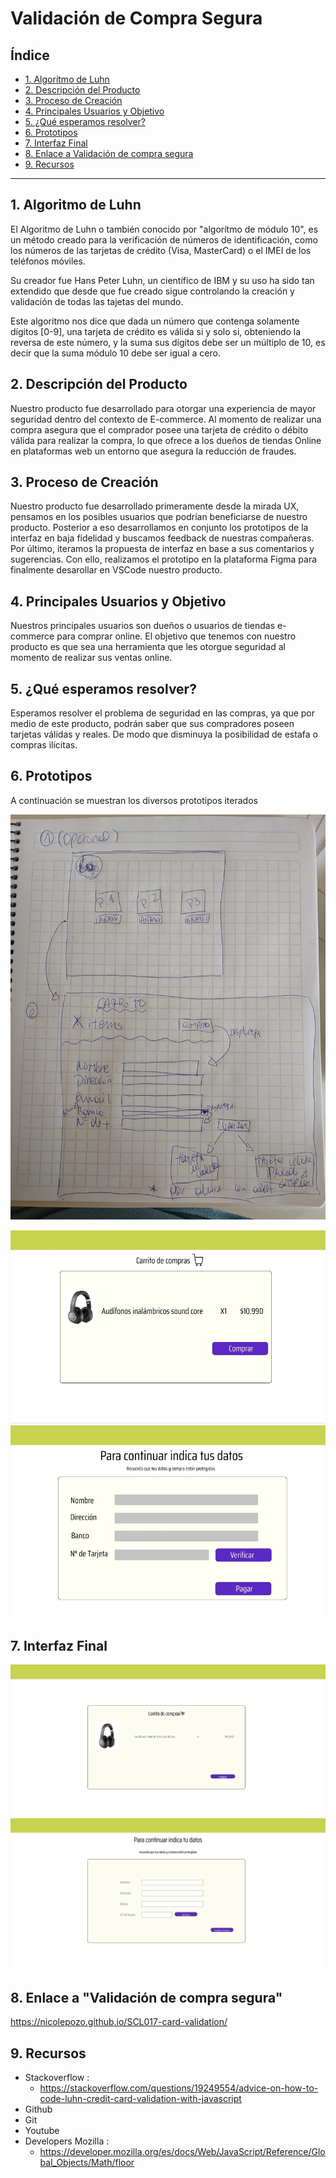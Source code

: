 # Validación de Compra Segura

## Índice

* [1. Algorítmo de Luhn](#1-algorítmo-de-luhn)
* [2. Descripción del Producto](#2-descripción-del-proyecto)
* [3. Proceso de Creación](#3-proceso-de-creación)
* [4. Principales Usuarios y Objetivo](#4-principales-usuarios-y-objetivos)
* [5. ¿Qué esperamos resolver?](#5-qué-esperamos-resolver)
* [6. Prototipos](#6-prototipos)
* [7. Interfaz Final](#7-interfaz-final)
* [8. Enlace a Validación de compra segura](#8-enlace-a-validación-de-compra-segura)
* [9. Recursos](#9-recursos)

***

## 1. Algoritmo de Luhn
El Algoritmo de Luhn o también conocido por "algorítmo de módulo 10", es un método creado para la verificación de números de identificación, como los números de las tarjetas de crédito (Visa, MasterCard) o el IMEI de los teléfonos móviles.


Su creador fue Hans Peter Luhn, un científico de IBM y su uso ha sido tan extendido que desde que fue creado sigue controlando la creación y validación de todas las tajetas del mundo.


Este algoritmo nos dice que dada un número que contenga solamente dígitos [0-9], una tarjeta de crédito es válida si y solo si, obteniendo la reversa de este número, y la suma sus dígitos debe ser un múltiplo de 10, es decir que la suma módulo 10 debe ser igual a cero.


## 2. Descripción del Producto
Nuestro producto fue desarrollado para otorgar una experiencia de mayor seguridad dentro del contexto de E-commerce. Al momento de realizar una compra asegura que el comprador posee una tarjeta de crédito o débito válida para realizar la compra, lo que ofrece a los dueños de tiendas Online en plataformas web un entorno que asegura la reducción de fraudes.


## 3. Proceso de Creación
Nuestro producto fue desarrollado primeramente desde la mirada UX, pensamos en los posibles usuarios que podrían beneficiarse de nuestro producto. Posterior a eso desarrollamos en conjunto los prototipos de la interfaz en baja fidelidad y buscamos feedback de nuestras compañeras. Por último, iteramos la propuesta de interfaz en base a sus comentarios y sugerencias. Con ello, realizamos el prototipo en la plataforma Figma para finalmente desarollar en VSCode nuestro producto.

## 4. Principales Usuarios y Objetivo
Nuestros principales usuarios son dueños o usuarios de tiendas e- commerce para comprar online. El objetivo que tenemos con nuestro producto es que sea una herramienta que les otorgue seguridad al momento de realizar sus ventas online. 


## 5. ¿Qué esperamos resolver?
Esperamos resolver el problema de seguridad en las compras, ya que por medio de este producto, podrán saber que sus compradores poseen tarjetas válidas y reales. De modo que disminuya la posibilidad de estafa o compras ilícitas. 


## 6. Prototipos 
A continuación se muestran los diversos prototipos iterados

![Primer Prototipo](images/prototipo.jpeg)


![Prototipo Iterado1](images/Figma1.JPG)
![Prototipo Iterado1](images/Figma2.JPG)

## 7. Interfaz Final
![Primera Página](images/final1.JPG)
![Segunda Página](images/final2.JPG)

## 8. Enlace a "Validación de compra segura"
https://nicolepozo.github.io/SCL017-card-validation/

## 9. Recursos
* Stackoverflow : 
     * https://stackoverflow.com/questions/19249554/advice-on-how-to-code-luhn-credit-card-validation-with-javascript
* Github
* Git
* Youtube 
* Developers Mozilla : 
   * https://developer.mozilla.org/es/docs/Web/JavaScript/Reference/Global_Objects/Math/floor 
